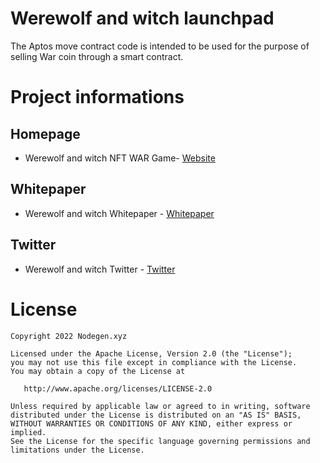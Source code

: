 # **Werewolf and witch launchpad**

The Aptos move contract code is intended to be used for the purpose of selling War coin through a smart contract.

# Project informations

## Homepage
- Werewolf and witch NFT WAR Game- [Website](https://werewolfandwitch.xyz)

## Whitepaper
- Werewolf and witch Whitepaper - [Whitepaper](https://werewolf-and-witch.gitbook.io/whitepaper)

## Twitter
- Werewolf and witch Twitter - [Twitter](https://twitter.com/AWW_xyz)

License
=======

    Copyright 2022 Nodegen.xyz

    Licensed under the Apache License, Version 2.0 (the "License");
    you may not use this file except in compliance with the License.
    You may obtain a copy of the License at

       http://www.apache.org/licenses/LICENSE-2.0

    Unless required by applicable law or agreed to in writing, software
    distributed under the License is distributed on an "AS IS" BASIS,
    WITHOUT WARRANTIES OR CONDITIONS OF ANY KIND, either express or implied.
    See the License for the specific language governing permissions and
    limitations under the License.


